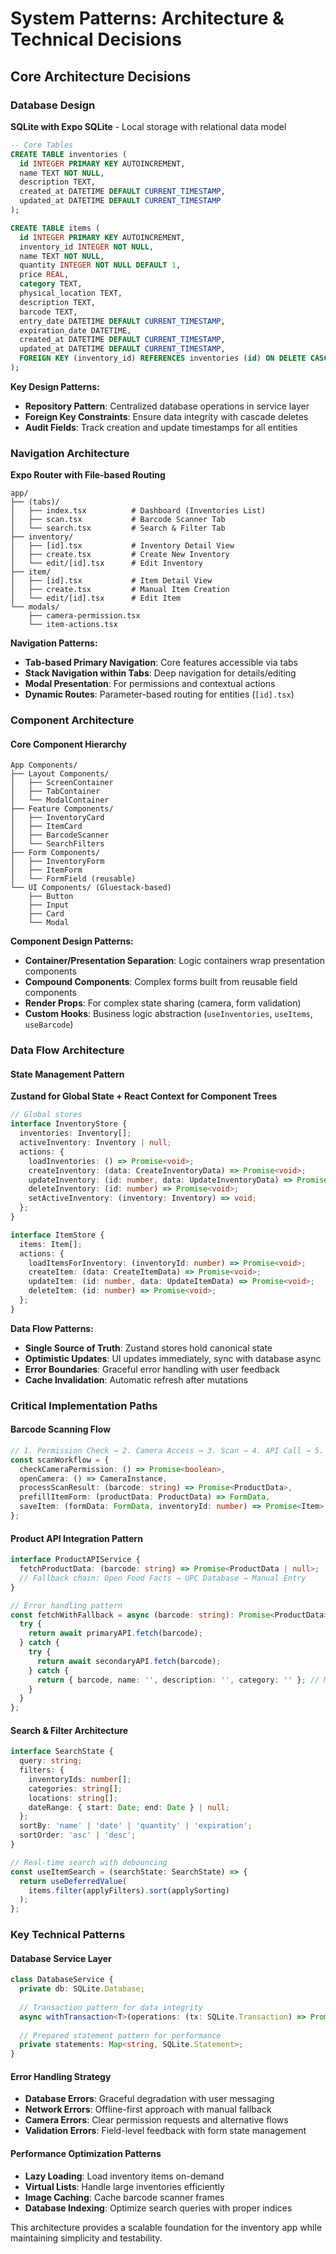 # System Patterns: Architecture & Technical Decisions

## Core Architecture Decisions

### Database Design
**SQLite with Expo SQLite** - Local storage with relational data model

```sql
-- Core Tables
CREATE TABLE inventories (
  id INTEGER PRIMARY KEY AUTOINCREMENT,
  name TEXT NOT NULL,
  description TEXT,
  created_at DATETIME DEFAULT CURRENT_TIMESTAMP,
  updated_at DATETIME DEFAULT CURRENT_TIMESTAMP
);

CREATE TABLE items (
  id INTEGER PRIMARY KEY AUTOINCREMENT,
  inventory_id INTEGER NOT NULL,
  name TEXT NOT NULL,
  quantity INTEGER NOT NULL DEFAULT 1,
  price REAL,
  category TEXT,
  physical_location TEXT,
  description TEXT,
  barcode TEXT,
  entry_date DATETIME DEFAULT CURRENT_TIMESTAMP,
  expiration_date DATETIME,
  created_at DATETIME DEFAULT CURRENT_TIMESTAMP,
  updated_at DATETIME DEFAULT CURRENT_TIMESTAMP,
  FOREIGN KEY (inventory_id) REFERENCES inventories (id) ON DELETE CASCADE
);
```

**Key Design Patterns:**
- **Repository Pattern**: Centralized database operations in service layer
- **Foreign Key Constraints**: Ensure data integrity with cascade deletes
- **Audit Fields**: Track creation and update timestamps for all entities

### Navigation Architecture
**Expo Router with File-based Routing**

```
app/
├── (tabs)/
│   ├── index.tsx          # Dashboard (Inventories List)
│   ├── scan.tsx           # Barcode Scanner Tab
│   └── search.tsx         # Search & Filter Tab
├── inventory/
│   ├── [id].tsx           # Inventory Detail View
│   ├── create.tsx         # Create New Inventory
│   └── edit/[id].tsx      # Edit Inventory
├── item/
│   ├── [id].tsx           # Item Detail View
│   ├── create.tsx         # Manual Item Creation
│   └── edit/[id].tsx      # Edit Item
└── modals/
    ├── camera-permission.tsx
    └── item-actions.tsx
```

**Navigation Patterns:**
- **Tab-based Primary Navigation**: Core features accessible via tabs
- **Stack Navigation within Tabs**: Deep navigation for details/editing
- **Modal Presentation**: For permissions and contextual actions
- **Dynamic Routes**: Parameter-based routing for entities (`[id].tsx`)

### Component Architecture

#### Core Component Hierarchy
```
App Components/
├── Layout Components/
│   ├── ScreenContainer
│   ├── TabContainer
│   └── ModalContainer
├── Feature Components/
│   ├── InventoryCard
│   ├── ItemCard
│   ├── BarcodeScanner
│   └── SearchFilters
├── Form Components/
│   ├── InventoryForm
│   ├── ItemForm
│   └── FormField (reusable)
└── UI Components/ (Gluestack-based)
    ├── Button
    ├── Input
    ├── Card
    └── Modal
```

**Component Design Patterns:**
- **Container/Presentation Separation**: Logic containers wrap presentation components
- **Compound Components**: Complex forms built from reusable field components  
- **Render Props**: For complex state sharing (camera, form validation)
- **Custom Hooks**: Business logic abstraction (`useInventories`, `useItems`, `useBarcode`)

### Data Flow Architecture

#### State Management Pattern
**Zustand for Global State + React Context for Component Trees**

```typescript
// Global stores
interface InventoryStore {
  inventories: Inventory[];
  activeInventory: Inventory | null;
  actions: {
    loadInventories: () => Promise<void>;
    createInventory: (data: CreateInventoryData) => Promise<void>;
    updateInventory: (id: number, data: UpdateInventoryData) => Promise<void>;
    deleteInventory: (id: number) => Promise<void>;
    setActiveInventory: (inventory: Inventory) => void;
  };
}

interface ItemStore {
  items: Item[];
  actions: {
    loadItemsForInventory: (inventoryId: number) => Promise<void>;
    createItem: (data: CreateItemData) => Promise<void>;
    updateItem: (id: number, data: UpdateItemData) => Promise<void>;
    deleteItem: (id: number) => Promise<void>;
  };
}
```

**Data Flow Patterns:**
- **Single Source of Truth**: Zustand stores hold canonical state
- **Optimistic Updates**: UI updates immediately, sync with database async
- **Error Boundaries**: Graceful error handling with user feedback
- **Cache Invalidation**: Automatic refresh after mutations

### Critical Implementation Paths

#### Barcode Scanning Flow
```typescript
// 1. Permission Check → 2. Camera Access → 3. Scan → 4. API Call → 5. Form Pre-fill → 6. Save
const scanWorkflow = {
  checkCameraPermission: () => Promise<boolean>,
  openCamera: () => CameraInstance,
  processScanResult: (barcode: string) => Promise<ProductData>,
  prefillItemForm: (productData: ProductData) => FormData,
  saveItem: (formData: FormData, inventoryId: number) => Promise<Item>
};
```

#### Product API Integration Pattern
```typescript
interface ProductAPIService {
  fetchProductData: (barcode: string) => Promise<ProductData | null>;
  // Fallback chain: Open Food Facts → UPC Database → Manual Entry
}

// Error handling pattern
const fetchWithFallback = async (barcode: string): Promise<ProductData> => {
  try {
    return await primaryAPI.fetch(barcode);
  } catch {
    try {
      return await secondaryAPI.fetch(barcode);
    } catch {
      return { barcode, name: '', description: '', category: '' }; // Manual entry
    }
  }
};
```

#### Search & Filter Architecture
```typescript
interface SearchState {
  query: string;
  filters: {
    inventoryIds: number[];
    categories: string[];
    locations: string[];
    dateRange: { start: Date; end: Date } | null;
  };
  sortBy: 'name' | 'date' | 'quantity' | 'expiration';
  sortOrder: 'asc' | 'desc';
}

// Real-time search with debouncing
const useItemSearch = (searchState: SearchState) => {
  return useDeferredValue(
    items.filter(applyFilters).sort(applySorting)
  );
};
```

### Key Technical Patterns

#### Database Service Layer
```typescript
class DatabaseService {
  private db: SQLite.Database;
  
  // Transaction pattern for data integrity
  async withTransaction<T>(operations: (tx: SQLite.Transaction) => Promise<T>): Promise<T>;
  
  // Prepared statement pattern for performance
  private statements: Map<string, SQLite.Statement>;
}
```

#### Error Handling Strategy
- **Database Errors**: Graceful degradation with user messaging
- **Network Errors**: Offline-first approach with manual fallback
- **Camera Errors**: Clear permission requests and alternative flows
- **Validation Errors**: Field-level feedback with form state management

#### Performance Optimization Patterns
- **Lazy Loading**: Load inventory items on-demand
- **Virtual Lists**: Handle large inventories efficiently
- **Image Caching**: Cache barcode scanner frames
- **Database Indexing**: Optimize search queries with proper indices

This architecture provides a scalable foundation for the inventory app while maintaining simplicity and testability.
